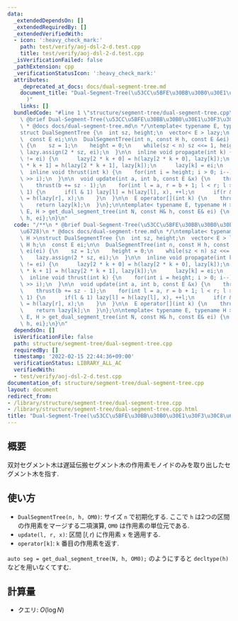 ```yaml
---
data:
  _extendedDependsOn: []
  _extendedRequiredBy: []
  _extendedVerifiedWith:
  - icon: ':heavy_check_mark:'
    path: test/verify/aoj-dsl-2-d.test.cpp
    title: test/verify/aoj-dsl-2-d.test.cpp
  _isVerificationFailed: false
  _pathExtension: cpp
  _verificationStatusIcon: ':heavy_check_mark:'
  attributes:
    _deprecated_at_docs: docs/dual-segment-tree.md
    document_title: "Dual-Segment-Tree(\u53CC\u5BFE\u30BB\u30B0\u30E1\u30F3\u30C8\u6728\
      )"
    links: []
  bundledCode: "#line 1 \"structure/segment-tree/dual-segment-tree.cpp\"\n/**\n *\
    \ @brief Dual-Segment-Tree(\u53CC\u5BFE\u30BB\u30B0\u30E1\u30F3\u30C8\u6728)\n\
    \ * @docs docs/dual-segment-tree.md\n */\ntemplate< typename E, typename H >\n\
    struct DualSegmentTree {\n  int sz, height;\n  vector< E > lazy;\n  const H h;\n\
    \  const E ei;\n\n  DualSegmentTree(int n, const H h, const E &ei) : h(h), ei(ei)\
    \ {\n    sz = 1;\n    height = 0;\n    while(sz < n) sz <<= 1, height++;\n   \
    \ lazy.assign(2 * sz, ei);\n  }\n\n  inline void propagate(int k) {\n    if(lazy[k]\
    \ != ei) {\n      lazy[2 * k + 0] = h(lazy[2 * k + 0], lazy[k]);\n      lazy[2\
    \ * k + 1] = h(lazy[2 * k + 1], lazy[k]);\n      lazy[k] = ei;\n    }\n  }\n\n\
    \  inline void thrust(int k) {\n    for(int i = height; i > 0; i--) propagate(k\
    \ >> i);\n  }\n\n  void update(int a, int b, const E &x) {\n    thrust(a += sz);\n\
    \    thrust(b += sz - 1);\n    for(int l = a, r = b + 1; l < r; l >>= 1, r >>=\
    \ 1) {\n      if(l & 1) lazy[l] = h(lazy[l], x), ++l;\n      if(r & 1) --r, lazy[r]\
    \ = h(lazy[r], x);\n    }\n  }\n\n  E operator[](int k) {\n    thrust(k += sz);\n\
    \    return lazy[k];\n  }\n};\n\ntemplate< typename E, typename H >\nDualSegmentTree<\
    \ E, H > get_dual_segment_tree(int N, const H& h, const E& ei) {\n  return {N,\
    \ h, ei};\n}\n"
  code: "/**\n * @brief Dual-Segment-Tree(\u53CC\u5BFE\u30BB\u30B0\u30E1\u30F3\u30C8\
    \u6728)\n * @docs docs/dual-segment-tree.md\n */\ntemplate< typename E, typename\
    \ H >\nstruct DualSegmentTree {\n  int sz, height;\n  vector< E > lazy;\n  const\
    \ H h;\n  const E ei;\n\n  DualSegmentTree(int n, const H h, const E &ei) : h(h),\
    \ ei(ei) {\n    sz = 1;\n    height = 0;\n    while(sz < n) sz <<= 1, height++;\n\
    \    lazy.assign(2 * sz, ei);\n  }\n\n  inline void propagate(int k) {\n    if(lazy[k]\
    \ != ei) {\n      lazy[2 * k + 0] = h(lazy[2 * k + 0], lazy[k]);\n      lazy[2\
    \ * k + 1] = h(lazy[2 * k + 1], lazy[k]);\n      lazy[k] = ei;\n    }\n  }\n\n\
    \  inline void thrust(int k) {\n    for(int i = height; i > 0; i--) propagate(k\
    \ >> i);\n  }\n\n  void update(int a, int b, const E &x) {\n    thrust(a += sz);\n\
    \    thrust(b += sz - 1);\n    for(int l = a, r = b + 1; l < r; l >>= 1, r >>=\
    \ 1) {\n      if(l & 1) lazy[l] = h(lazy[l], x), ++l;\n      if(r & 1) --r, lazy[r]\
    \ = h(lazy[r], x);\n    }\n  }\n\n  E operator[](int k) {\n    thrust(k += sz);\n\
    \    return lazy[k];\n  }\n};\n\ntemplate< typename E, typename H >\nDualSegmentTree<\
    \ E, H > get_dual_segment_tree(int N, const H& h, const E& ei) {\n  return {N,\
    \ h, ei};\n}\n"
  dependsOn: []
  isVerificationFile: false
  path: structure/segment-tree/dual-segment-tree.cpp
  requiredBy: []
  timestamp: '2022-02-15 22:44:36+09:00'
  verificationStatus: LIBRARY_ALL_AC
  verifiedWith:
  - test/verify/aoj-dsl-2-d.test.cpp
documentation_of: structure/segment-tree/dual-segment-tree.cpp
layout: document
redirect_from:
- /library/structure/segment-tree/dual-segment-tree.cpp
- /library/structure/segment-tree/dual-segment-tree.cpp.html
title: "Dual-Segment-Tree(\u53CC\u5BFE\u30BB\u30B0\u30E1\u30F3\u30C8\u6728)"
---
```

## 概要
双対セグメント木は遅延伝搬セグメント木の作用素モノイドのみを取り出したセグメント木を指す.

## 使い方

* `DualSegmentTree(n, h, OM0)`: サイズ `n` で初期化する. ここで `h` は2つの区間の作用素をマージする二項演算, `OM0` は作用素の単位元である.
* `update(l, r, x)`: 区間 $[l, r)$ に作用素 `x` を適用する.
* `operator[k]`: `k` 番目の作用素を返す.

`auto seg = get_dual_segment_tree(N, h, OM0);` のようにすると `decltype(h)` などを用いなくてすむ.

## 計算量

* クエリ: $O(\log N)$
